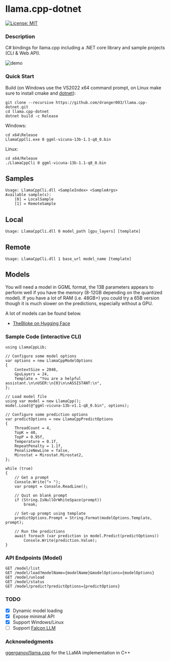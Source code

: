 # llama.cpp-dotnet

[![License: MIT](https://img.shields.io/badge/License-MIT-yellow.svg)](https://opensource.org/licenses/MIT)

### Description

C# bindings for llama.cpp including a .NET core library and sample projects (CLI & Web API).

![demo](https://user-images.githubusercontent.com/1760549/233812516-e1504362-8379-4c20-baef-763ffacf8ef1.gif)

### Quick Start

Build (on Windows use the VS2022 x64 command prompt, on Linux make sure to install cmake and [dotnet](https://learn.microsoft.com/en-us/dotnet/core/install/linux)):
```
git clone --recursive https://github.com/dranger003/llama.cpp-dotnet.git
cd llama.cpp-dotnet
dotnet build -c Release
```

Windows:
```
cd x64\Release
LlamaCppCli.exe 0 ggml-vicuna-13b-1.1-q8_0.bin
```

Linux:
```
cd x64/Release
./LlamaCppCli 0 ggml-vicuna-13b-1.1-q8_0.bin
```

## Samples
```
Usage: LlamaCppCli.dll <SampleIndex> <SampleArgs>
Available sample(s):
    [0] = LocalSample
    [1] = RemoteSample
```
## Local
```
Usage: LlamaCppCli.dll 0 model_path [gpu_layers] [template]
```
## Remote
```
Usage: LlamaCppCli.dll 1 base_url model_name [template]
```

## Models

You will need a model in GGML format, the 13B parameters appears to perform well if you have the memory (8-12GB depending on the quantized model).
If you have a lot of RAM (i.e. 48GB+) you could try a 65B version though it is much slower on the predictions, especially without a GPU.

A lot of models can be found below.

- [TheBloke on Hugging Face](https://huggingface.co/TheBloke)

### Sample Code (interactive CLI)
```
using LlamaCppLib;

// Configure some model options
var options = new LlamaCppModelOptions
{
    ContextSize = 2048,
    GpuLayers = 24,
    Template = "You are a helpful assistant.\n\nUSER:\n{0}\n\nASSISTANT:\n",
};

// Load model file
using var model = new LlamaCpp();
model.Load(@"ggml-vicuna-13b-v1.1-q8_0.bin", options);

// Configure some prediction options
var predictOptions = new LlamaCppPredictOptions
{
    ThreadCount = 4,
    TopK = 40,
    TopP = 0.95f,
    Temperature = 0.1f,
    RepeatPenalty = 1.1f,
    PenalizeNewLine = false,
    Mirostat = Mirostat.Mirostat2,
};

while (true)
{
    // Get a prompt
    Console.Write("> ");
    var prompt = Console.ReadLine();

    // Quit on blank prompt
    if (String.IsNullOrWhiteSpace(prompt))
        break;

    // Set-up prompt using template
    predictOptions.Prompt = String.Format(modelOptions.Template, prompt);

    // Run the predictions
    await foreach (var prediction in model.Predict(predictOptions))
        Console.Write(prediction.Value);
}
```

### API Endpoints (Model)
```
GET /model/list
GET /model/load?modelName={modelName}&modelOptions={modelOptions}
GET /model/unload
GET /model/status
GET /model/predict?predictOptions={predictOptions}
```

### TODO

- [X] Dynamic model loading
- [X] Expose minimal API
- [X] Support Windows/Linux
- [ ] Support [Falcon LLM](https://github.com/cmp-nct/ggllm.cpp)

### Acknowledgments
[ggerganov/llama.cpp](https://github.com/ggerganov/llama.cpp) for the LLaMA implementation in C++
